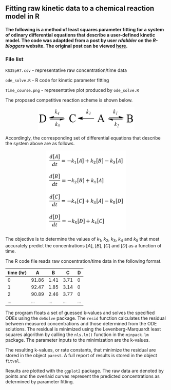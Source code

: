 ## Fitting raw kinetic data to a chemical reaction model in R

#### The following is a method of least squares parameter fitting for a system of odinary differential equations that describe a user-defined kinetic model. The code was adaptded from a post by user *rdabbler* on the *R-bloggers* website. The original post can be viewed **[here](http://www.r-bloggers.com/learning-r-parameter-fitting-for-models-involving-differential-equations/).** 

### File list

`KS35pH7.csv` - representative raw concentration/time data

`ode_solve.R` - R code for kinetic parameter fitting

`Time_course.png` - representative plot produced by `ode_solve.R`

The proposed competitive reaction scheme is shown below.

<p align="center">
  <img src="comp_kinetics.png" width="300" height="70" />
</p>

Accordingly, the corresponding set of differential equations that describe the system above are as follows.

<p align="center">
  <img src="equations.png" width="250" height="250" />
</p>

The objective is to determine the values of $k_1$, $k_2$, $k_3$, $k_4$ and $k_5$ that most accurately predict the concentrations $[A]$, $[B]$, $[C]$ and $[D]$ as a function of time.

The R code file reads raw concentration/time data in the following format.

time (hr) | A | B | C | D 
--- | --- | --- | --- | --- 
0 | 91.86 | 1.41 | 3.71 | 0 
1 | 92.47 | 1.85 | 3.14 | 0
2 | 90.89 | 2.46 | 3.77 | 0
... | ... | ... | ... | ...

The program floats a set of guessed k-values and solves the specified ODEs using the `deSolve` package. The `resid` function calculates the residual between measured concentrations and those determined from the ODE solutions. The residual is minimized using the Levenberg-Marquardt least squares algorithm by calling the `nls.lm()` function in the `minpack.lm` package. The parameter inputs to the minimization are the k-values. 

The resulting k-values, or rate constants, that minimize the residual are stored in the object `parest`. A full report of results is stored in the object `fitval`.

Results are plotted with the `ggplot2` package. The raw data are denoted by points and the overlaid curves represent the predicted concentrations as determined by parameter fitting.

